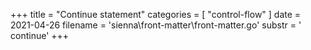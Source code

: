 +++
title = "Continue statement"
categories = [ "control-flow" ]
date = 2021-04-26
filename = 'sienna\front-matter\front-matter.go'
substr = ' continue'
+++
